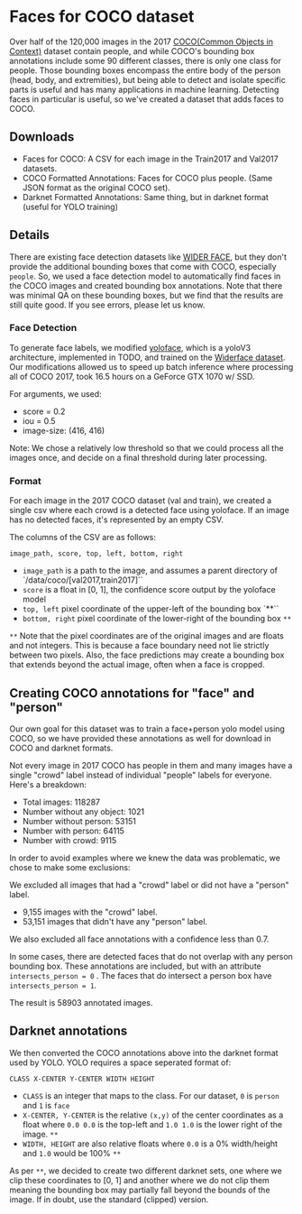 # Faces for COCO dataset

Over half of the 120,000 images in the 2017 [COCO(Common Objects in Context)](http://cocodataset.org/) dataset contain people,
and while COCO's bounding box annotations include some 90 different classes, there is only one class
for people.
Those bounding boxes encompass the entire body of the person (head, body, and extremities), but being able
to detect and isolate specific parts is useful and has many applications in machine learning.
Detecting faces in particular is useful, so we've created a dataset that adds faces to COCO.

## Downloads

- Faces for COCO: A CSV for each image in the Train2017 and Val2017 datasets.
- COCO Formatted Annotations: Faces for COCO plus people. (Same JSON format as the original COCO set).
- Darknet Formatted Annotations: Same thing, but in darknet format (useful for YOLO training)

## Details
There are existing face detection datasets like [WIDER FACE](TODO), but they don't provide the additional
bounding boxes that come with COCO, especially `people`. So, we used a face detection model to
automatically find faces in the COCO images and created bounding box annotations.
Note that there was minimal QA on these bounding boxes, but we find
that the results are still quite good. If you see errors, please let us know.

### Face Detection
To generate face labels, we modified [yoloface](TODO), which is a yoloV3 architecture, implemented in
 TODO, and trained on the [Widerface dataset](TODO). Our modifications allowed us to speed up
 batch inference where processing all of COCO 2017, took 16.5 hours on a GeForce GTX 1070 w/ SSD.

For arguments, we used:
* score = 0.2
* iou = 0.5
* image-size: (416, 416)

Note: We chose a relatively low threshold so that we could process all the images once, and decide
on a final threshold during later processing.

### Format

For each image in the 2017 COCO dataset (val and train), we created a single csv where each crowd
is a detected face using yoloface. If an image has no detected faces, it's represented by
an empty CSV.

The columns of the CSV are as follows:

`image_path, score, top, left, bottom, right`

* `image_path` is a path to the image, and assumes a parent directory of `/data/coco/[val2017,train2017]``
* `score` is a float in [0, 1], the confidence score output by the yoloface model
* `top, left` pixel coordinate of the upper-left of the bounding box `**``
* `bottom, right` pixel coordinate of the lower-right of the bounding box `**`

`**` Note that the pixel coordinates are of the original images and are floats and not integers.
This is because a face boundary need not lie strictly between two pixels.
Also, the face predictions may create a bounding box that extends beyond the actual image, often
when a face is cropped.

## Creating COCO annotations for "face" and "person"

Our own goal for this dataset was to train a face+person yolo model using COCO, so we have
provided these annotations as well for download in COCO and darknet formats.

Not every image in 2017 COCO has people in them and many images have a single "crowd" label instead of
individual "people" labels for everyone. Here's a breakdown:

* Total images: 118287
* Number without any object: 1021
* Number without person: 53151
* Number with person: 64115
* Number with crowd: 9115

In order to avoid examples where we knew the data was problematic, we chose to make
some exclusions:

We excluded all images that had a "crowd" label or did not have a "person" label.
* 9,155 images with the "crowd" label.
* 53,151 images that didn't have any "person" label.

We also excluded all face annotations with a confidence less than 0.7.

In some cases, there are detected faces that do not overlap with any person bounding box.
These annotations are included, but with an attribute `intersects_person = 0` .
The faces that do intersect a person box have `intersects_person = 1`.

The result is 58903 annotated images.

## Darknet annotations

We then converted the COCO annotations above into the darknet format used by YOLO.
YOLO requires a space seperated format of:

`CLASS X-CENTER Y-CENTER WIDTH HEIGHT`

* `CLASS` is an integer that maps to the class. For our dataset, `0` is `person` and `1` is `face`
* `X-CENTER, Y-CENTER` is the relative `(x,y)` of the center coordinates as a float where `0.0 0.0`
  is the top-left and `1.0 1.0` is the lower right of the image. `**`
* `WIDTH, HEIGHT` are also relative floats where `0.0` is a 0% width/height and `1.0` would be 100% `**`

As per `**`, we decided to create two different darknet sets, one where we clip these coordinates to
[0, 1] and another where we do not clip them meaning the bounding box may partially fall beyond
the bounds of the image. If in doubt, use the standard (clipped) version.
